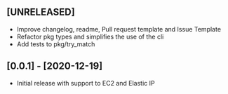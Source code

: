 ## [UNRELEASED]
- Improve changelog, readme, Pull request template and Issue Template
- Refactor pkg types and simplifies the use of the cli
- Add tests to pkg/try_match

## [0.0.1] - [2020-12-19]
- Initial release with support to EC2 and Elastic IP